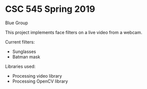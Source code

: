 # CSC 545 Spring 2019
Blue Group

This project implements face filters on a live video from a webcam.

Current filters:
* Sunglasses
* Batman mask

Libraries used: 
* Processing video library
* Processing OpenCV library
